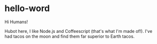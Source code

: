 # hello-word
Hi Humans!


Hubot here, I like Node.js and Coffeescript (that's what I'm made of!). I've had tacos on the moon and find them far superior to Earth tacos.
